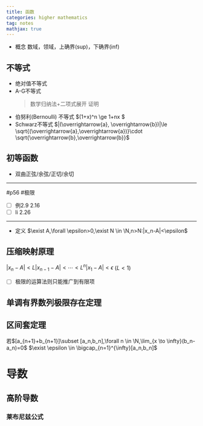```yaml
---
title: 函数
categories: higher mathematics
tag: notes
mathjax: true
---
```

* 概念
  数域，领域，上确界(sup)，下确界(inf)
## 不等式
* 绝对值不等式
* A-G不等式
  >数学归纳法+二项式展开 证明
* 伯努利(Bernoulli) 不等式
  $(1+x)^n \ge 1+nx $
* Schwarz不等式
  $|(\overrightarrow{a}, \overrightarrow{b})|\le \sqrt{(\overrightarrow{a},\overrightarrow{a})}\cdot \sqrt{\overrightarrow{b},\overrightarrow{b}}$
  >
## 初等函数
* 双曲正弦/余弦/正切/余切
---
#p56
#极限
- [ ] 例2.9 2.16
- [ ] li 2.26
---
* 定义
  $\exist A,\forall \epsilon>0,\exist N \in \N,n>N:|x_n-A|<\epsilon$ 

## 压缩映射原理
$|x_n-A|<L|x_{n-1}-A|<\cdots<L^{n}|x_1-A|<\epsilon$ ($L<1$)
- [ ] 极限的运算法则只能推广到有限项

## 单调有界数列极限存在定理

## 区间套定理
若$[a_{n+1}+b_{n+1}]\subset [a_n,b_n],\forall n \in \N,\lim_{x \to \infty}(b_n-a_n)=0$
$\exist \epsilon \in \bigcap_{n=1}^{\infty}[a_n,b_n]$

# 导数
## 高阶导数
### 莱布尼兹公式
<script type="text/javascript" src="http://cdn.mathjax.org/mathjax/latest/MathJax.js?config=TeX-AMS-MML_HTMLorMML"></script>
<script type="text/x-mathjax-config">
  MathJax.Hub.Config({ tex2jax: {inlineMath: [['$', '$']]}, messageStyle: "none" });
</script>